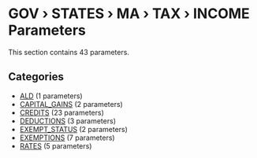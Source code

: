 # GOV › STATES › MA › TAX › INCOME Parameters

This section contains 43 parameters.

## Categories

- [ALD](ald/index.md) (1 parameters)
- [CAPITAL_GAINS](capital_gains/index.md) (2 parameters)
- [CREDITS](credits/index.md) (23 parameters)
- [DEDUCTIONS](deductions/index.md) (3 parameters)
- [EXEMPT_STATUS](exempt_status/index.md) (2 parameters)
- [EXEMPTIONS](exemptions/index.md) (7 parameters)
- [RATES](rates/index.md) (5 parameters)
